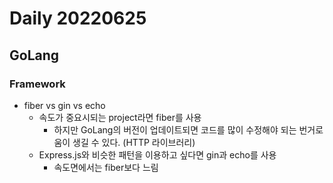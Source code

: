 Daily 20220625
===

## GoLang
### Framework
- fiber vs gin vs echo
  - 속도가 중요시되는 project라면 fiber를 사용
    - 하지만 GoLang의 버전이 업데이트되면 코드를 많이 수정해야 되는 번거로움이 생길 수 있다. (HTTP 라이브러리)
  - Express.js와 비슷한 패턴을 이용하고 싶다면 gin과 echo를 사용
    - 속도면에서는 fiber보다 느림